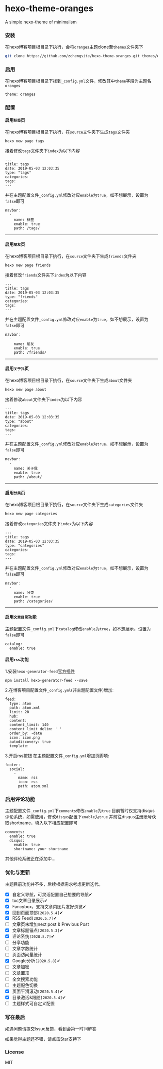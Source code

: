 # hexo-theme-oranges
A simple hexo-theme of minimalism

### 安装
在hexo博客项目根目录下执行，会将`oranges`主题clone至`themes`文件夹下
```bash
git clone https://github.com/zchengsite/hexo-theme-oranges.git themes/oranges
```

### 启用
在hexo博客项目根目录下找到`_config.yml`文件，修改其中`theme`字段为主题名`oranges`
```
theme: oranges
```

### 配置

#### 启用`标签`页
在hexo博客项目根目录下执行，在`source`文件夹下生成`tags`文件夹
```bash
hexo new page tags
```
接着修改`tags`文件夹下`index`为以下内容
```
---
title: tags
date: 2019-05-03 12:03:35
type: "tags"
categories:
tags:
---
```
并在主题配置文件`_config.yml`修改对应`enable`为`true`，如不想展示，设置为`false`即可
```
navbar:
  -
    name: 标签
    enable: true
    path: /tags/
```

---

#### 启用`朋友`页
在hexo博客项目根目录下执行，在`source`文件夹下生成`friends`文件夹
```bash
hexo new page friends
```
接着修改`friends`文件夹下`index`为以下内容
```
---
title: tags
date: 2019-05-03 12:03:35
type: "friends"
categories:
tags:
---
```
并在主题配置文件`_config.yml`修改对应`enable`为`true`，如不想展示，设置为`false`即可
```
navbar:
  -
    name: 朋友
    enable: true
    path: /friends/
```

---

#### 启用`关于我`页
在hexo博客项目根目录下执行，在`source`文件夹下生成`about`文件夹
```bash
hexo new page about
```
接着修改`about`文件夹下`index`为以下内容
```
---
title: tags
date: 2019-05-03 12:03:35
type: "about"
categories:
tags:
---
```
并在主题配置文件`_config.yml`修改对应`enable`为`true`，如不想展示，设置为`false`即可
```
navbar:
  -
    name: 关于我
    enable: true
    path: /about/
```

---

#### 启用`分类`页
在hexo博客项目根目录下执行，在`source`文件夹下生成`categories`文件夹
```bash
hexo new page categories
```
接着修改`categories`文件夹下`index`为以下内容
```
---
title: tags
date: 2019-05-03 12:03:35
type: "categories"
categories:
tags:
---
```
并在主题配置文件`_config.yml`修改对应`enable`为`true`，如不想展示，设置为`false`即可
```
navbar:
  -
    name: 分类
    enable: true
    path: /categories/
```

---

#### 启用`文章目录`功能
主题配置文件`_config.yml`下`catalog`修改`enable`为`true`，如不想展示，设置为`false`即可
```
catalog:
  enable: true
```

#### 启用`rss`功能
1.安装`hexo-generator-feed`[官方插件](https://github.com/hexojs/hexo-generator-feed)
```shell
npm install hexo-generator-feed --save
```
2.在博客项目配置文件`_config.yml`(非主题配置文件)增加:
```
feed:
  type: atom
  path: atom.xml
  limit: 20
  hub:
  content:
  content_limit: 140
  content_limit_delim: ' '
  order_by: -date
  icon: icon.png
  autodiscovery: true
  template:
```
3.开启rss按钮
在主题配置文件`_config.yml`增加页脚项:
```
footer:
  social:
    -
      name: rss
      icon: rss
      path: atom.xml
```
### 启用评论功能
主题配置文件`_config.yml`下`comments`修改`enable`为`true`
目前暂时仅支持disqus评论系统，如需使用，修改`disqus`配置下`enable`为`true`
并前往disqus注册账号获取shortname，填入以下相应配置即可
```
comments:
  enable: true
  disqus:
    enable: true
    shortname: your shortname
```
其他评论系统正在添加中...

### 优化与更新
主题目前功能并不多，后续根据需求考虑更新迭代。
- [x] 自定义导航，可灵活配置自己想要的导航✔
- [x] toc文章目录展示✔
- [x] Fancybox，支持文章内图片友好浏览✔
- [x] 回到页面顶部`[2020.5.4]`✔
- [x] RSS Feed`[2020.5.7]`✔
- [ ] 文章页末增加next post & Previous Post
- [x] 文章标题锚点`[2020.5.3]`✔
- [x] 评论系统`[2020.5.7]`✔
- [ ] 分享功能
- [ ] 文章字数统计
- [ ] 页面访问量统计
- [x] Google分析`[2020.5.8]`✔
- [ ] 文章加密
- [ ] 文章置顶
- [ ] 全文搜索功能
- [ ] 主题配色切换
- [x] 页面平滑滚动`[2020.5.4]`✔
- [x] 目录激活&跟随`[2020.5.4]`✔
- [ ] 主题样式可自定义配置

### 写在最后

如遇问题请提交Issue反馈，看到会第一时间解答

如果觉得主题还不错，请点击Star支持下

### License

MIT
